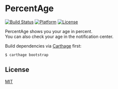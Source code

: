 # PercentAge
[![Build Status](https://magnum.travis-ci.com/juliangrosshauser/Age.svg?token=FNby3ZVDLbPUifkgJwaB)](https://magnum.travis-ci.com/juliangrosshauser/PercentAge)
[![Platform](https://img.shields.io/badge/platform-ios-lightgrey.svg)](https://developer.apple.com/devcenter/ios/index.action)
[![License](https://img.shields.io/badge/license-MIT-3f3f3f.svg)](http://choosealicense.com/licenses/mit)

PercentAge shows you your age in percent.  
You can also check your age in the notification center.

Build dependencies via [Carthage](https://github.com/Carthage/Carthage) first:

``` shell
$ carthage bootstrap
```

## License
[MIT](LICENSE)
